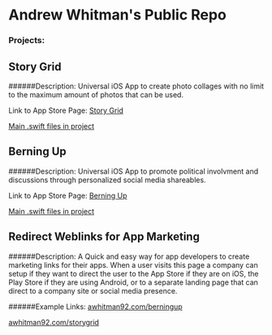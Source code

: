 # Andrew Whitman's Public Repo

### Projects:
## Story Grid
######Description:
Universal iOS App to create photo collages with no limit to the maximum amount of photos that can be used. 

Link to App Store Page: [Story Grid](https://itunes.apple.com/ca/app/story-grid-combine-countless/id1054868234?mt=8&ign-mpt=uo%3D4)



[Main .swift files in project](../Personal-Projects-and-Code-Samples/tree/master/iOS%20Project%20Main%20Swift%20Files/Story%20Grid)


## Berning Up
######Description:
Universal iOS App to promote political involvment and discussions through personalized social media shareables.

Link to App Store Page: [Berning Up](https://itunes.apple.com/ca/app/berning-up-show-your-support/id1066605400?mt=8&ign-mpt=uo%3D4)



[Main .swift files in project](../Personal-Projects-and-Code-Samples/tree/master/iOS%20Project%20Main%20Swift%20Files/Story%20Grid)

	
	
## Redirect Weblinks for App Marketing
######Description:
A Quick and easy way for app developers to create marketing links for their apps. When a user visits this page a company can setup if they want to direct the user to the App Store if they are on iOS, the Play Store if they are using Android, or to a separate landing page that can direct to a company site or social media presence. 

######Example Links:
[awhitman92.com/berningup](http://awhitman92.com/berningup/)


[awhitman92.com/storygrid](http://awhitman92.com/storygrid/)
